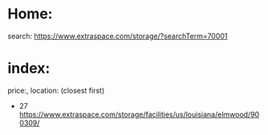 # Home:
search: https://www.extraspace.com/storage/?searchTerm=70001

# index:
price:, location: (closest first)
- 27 https://www.extraspace.com/storage/facilities/us/louisiana/elmwood/900309/
